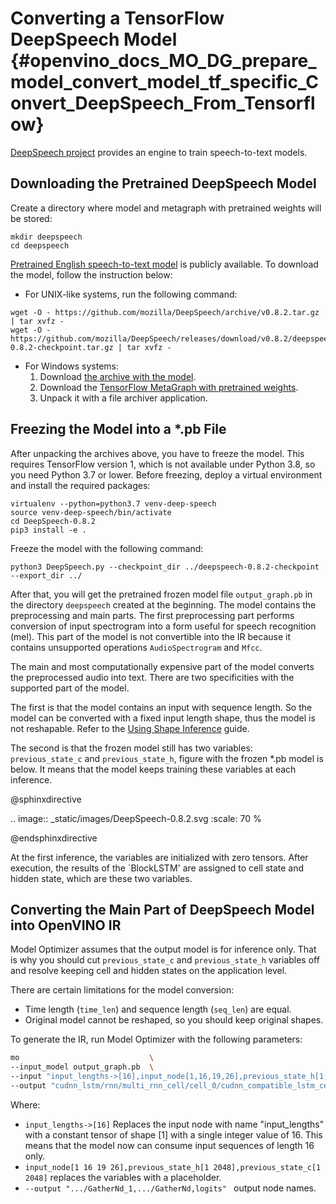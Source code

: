 # Converting a TensorFlow DeepSpeech Model {#openvino_docs_MO_DG_prepare_model_convert_model_tf_specific_Convert_DeepSpeech_From_Tensorflow}

[DeepSpeech project](https://github.com/mozilla/DeepSpeech) provides an engine to train speech-to-text models.

## Downloading the Pretrained DeepSpeech Model

Create a directory where model and metagraph with pretrained weights will be stored:
```
mkdir deepspeech
cd deepspeech
```
[Pretrained English speech-to-text model](https://github.com/mozilla/DeepSpeech/releases/tag/v0.8.2) is publicly available.
To download the model, follow the instruction below:

* For UNIX-like systems, run the following command:
```
wget -O - https://github.com/mozilla/DeepSpeech/archive/v0.8.2.tar.gz | tar xvfz -
wget -O - https://github.com/mozilla/DeepSpeech/releases/download/v0.8.2/deepspeech-0.8.2-checkpoint.tar.gz | tar xvfz -
```
* For Windows systems:
  1. Download [the archive with the model](https://github.com/mozilla/DeepSpeech/archive/v0.8.2.tar.gz).
  2. Download the [TensorFlow MetaGraph with pretrained weights](https://github.com/mozilla/DeepSpeech/releases/download/v0.8.2/deepspeech-0.8.2-checkpoint.tar.gz).
  3. Unpack it with a file archiver application.

## Freezing the Model into a *.pb File

After unpacking the archives above, you have to freeze the model. This requires
TensorFlow version 1, which is not available under Python 3.8, so you need Python 3.7 or lower.
Before freezing, deploy a virtual environment and install the required packages:
```
virtualenv --python=python3.7 venv-deep-speech
source venv-deep-speech/bin/activate
cd DeepSpeech-0.8.2
pip3 install -e .
```
Freeze the model with the following command:
```
python3 DeepSpeech.py --checkpoint_dir ../deepspeech-0.8.2-checkpoint --export_dir ../
```
After that, you will get the pretrained frozen model file `output_graph.pb` in the directory `deepspeech` created at
the beginning. The model contains the preprocessing and main parts. The first preprocessing part performs conversion of input
spectrogram into a form useful for speech recognition (mel). This part of the model is not convertible into
the IR because it contains unsupported operations `AudioSpectrogram` and `Mfcc`.

The main and most computationally expensive part of the model converts the preprocessed audio into text.
There are two specificities with the supported part of the model.

The first is that the model contains an input with sequence length. So the model can be converted with
a fixed input length shape, thus the model is not reshapable.
Refer to the [Using Shape Inference](../../../../OV_Runtime_UG/ShapeInference.md) guide.

The second is that the frozen model still has two variables: `previous_state_c` and `previous_state_h`, figure
with the frozen *.pb model is below. It means that the model keeps training these variables at each inference.


@sphinxdirective

.. image:: _static/images/DeepSpeech-0.8.2.svg
   :scale: 70 %

@endsphinxdirective


At the first inference, the variables are initialized with zero tensors. After execution, the results of the `BlockLSTM'
are assigned to cell state and hidden state, which are these two variables.

## Converting the Main Part of DeepSpeech Model into OpenVINO IR

Model Optimizer assumes that the output model is for inference only. That is why you should cut `previous_state_c`
and `previous_state_h` variables off and resolve keeping cell and hidden states on the application level.

There are certain limitations for the model conversion:
- Time length (`time_len`) and sequence length (`seq_len`) are equal.
- Original model cannot be reshaped, so you should keep original shapes.

To generate the IR, run Model Optimizer with the following parameters:
```sh
mo                             \
--input_model output_graph.pb  \
--input "input_lengths->[16],input_node[1,16,19,26],previous_state_h[1,2048],previous_state_c[1,2048]"   \
--output "cudnn_lstm/rnn/multi_rnn_cell/cell_0/cudnn_compatible_lstm_cell/GatherNd_1,cudnn_lstm/rnn/multi_rnn_cell/cell_0/cudnn_compatible_lstm_cell/GatherNd,logits"
```

Where:
* `input_lengths->[16]` Replaces the input node with name "input_lengths" with a constant tensor of shape [1] with a
  single integer value of 16. This means that the model now can consume input sequences of length 16 only.
* `input_node[1 16 19 26],previous_state_h[1 2048],previous_state_c[1 2048]` replaces the variables with a placeholder.
* `--output ".../GatherNd_1,.../GatherNd,logits" ` output node names.
